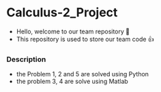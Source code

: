 # Calculus-2_Project
- Hello, welcome to our team repository 👋
- This repository is used to store our team code 👍
### Description
- the Problem 1, 2 and 5 are solved using Python
- the problem 3, 4 are solve using Matlab
